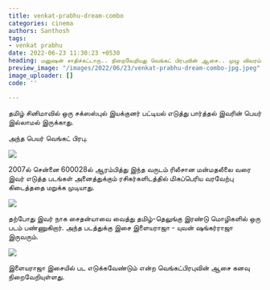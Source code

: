 ```yaml
---
title: venkat-prabhu-dream-combo
categories: cinema
authors: Santhosh
tags:
- venkat prabhu
date: 2022-06-23 11:30:23 +0530
heading: மனுஷன் சாதிச்சுட்டாரு.. நிறைவேறியது வெங்கட் பிரபுவின் ஆசை.. முழு விவரம்.!
preview_image: "/images/2022/06/23/venkat-prabhu-dream-combo-jpg.jpeg"
image_uploader: []
code: ''

---
```


தமிழ் சினிமாவில் ஒரு சக்ஸஸ்புல் இயக்குனர் பட்டியல் எடுத்து பார்த்தல் இவரின் பெயர் இல்லாமல் இருக்காது.

அந்த பெயர் வெங்கட் பிரபு.

![](/images/2022/06/23/vp-11-update-2-jpg.jpeg)

2007ல் சென்னை 600028ல் ஆரம்பித்து இந்த வருடம் ரிலீசான மன்மதலீலை வரை இவர் எடுத்த படங்கள் அனைத்துக்கும் ரசிகர்களிடத்தில் மிகப்பெரிய வரவேற்பு கிடைத்ததை மறுக்க முடியாது.

![](/images/2022/06/23/vp-11-update-1-jpg.jpeg)

தற்போது இவர் நாக சைதன்யாவை வைத்து தமிழ்-தெலுங்கு இரண்டு மொழிகளில் ஒரு படம் பண்ணுகிறார். அந்த படத்துக்கு இசை இளையராஜா - யுவன் ஷங்கர்ராஜா இருவரும்.

![](/images/2022/06/23/vp-11-update-jpg.jpeg)

இளையராஜா இசையில் பட எடுக்கவேண்டும் என்ற வெங்கட்பிரபுவின் ஆசை கனவு நிறைவேறியுள்ளது.
